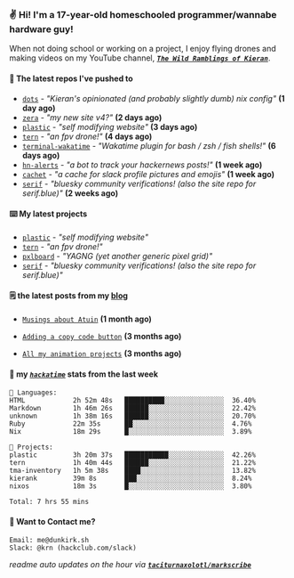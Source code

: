 ### ✌️ Hi! I'm a 17-year-old homeschooled programmer/wannabe hardware guy!

When not doing school or working on a project, I enjoy flying drones and making videos on my YouTube channel, [**_`The Wild Ramblings of Kieran`_**](https://youtube.com/@kieran.rambles).

#### 👷 The latest repos I've pushed to

- [`dots`](https://github.com/taciturnaxolotl/dots) - _"Kieran's opinionated (and probably slightly dumb) nix config"_ **(1 day ago)**
- [`zera`](https://github.com/taciturnaxolotl/zera) - _"my new site v4?"_ **(2 days ago)**
- [`plastic`](https://github.com/taciturnaxolotl/plastic) - _"self modifying website"_ **(3 days ago)**
- [`tern`](https://github.com/taciturnaxolotl/tern) - _"an fpv drone!"_ **(4 days ago)**
- [`terminal-wakatime`](https://github.com/hackclub/terminal-wakatime) - _"Wakatime plugin for bash / zsh / fish shells!"_ **(6 days ago)**
- [`hn-alerts`](https://github.com/taciturnaxolotl/hn-alerts) - _"a bot to track your hackernews posts!"_ **(1 week ago)**
- [`cachet`](https://github.com/taciturnaxolotl/cachet) - _"a cache for slack profile pictures and emojis"_ **(1 week ago)**
- [`serif`](https://github.com/taciturnaxolotl/serif) - _"bluesky community verifications! (also the site repo for serif.blue)"_ **(2 weeks ago)**

#### ⌨️ My latest projects

- [`plastic`](https://github.com/taciturnaxolotl/plastic) - _"self modifying website"_
- [`tern`](https://github.com/taciturnaxolotl/tern) - _"an fpv drone!"_
- [`pxlboard`](https://github.com/taciturnaxolotl/pxlboard) - _"YAGNG (yet another generic pixel grid)"_
- [`serif`](https://github.com/taciturnaxolotl/serif) - _"bluesky community verifications! (also the site repo for serif.blue)"_

#### 🗒️ the latest posts from my [blog](https://dunkirk.sh)

- [`Musings about Atuin`](https://dunkirk.sh/blog/atuin/) **(1 month ago)**

- [`Adding a copy code button`](https://dunkirk.sh/blog/adding-a-copy-button/) **(3 months ago)**

- [`All my animation projects`](https://dunkirk.sh/blog/my-animations/) **(3 months ago)**



#### 📡 my [_`hackatime`_](https://waka.hackclub.com) stats from the last week

```text
💾 Languages:
HTML            2h 52m 48s   ██████████░░░░░░░░░░░░░░░  36.40%
Markdown        1h 46m 26s   ██████░░░░░░░░░░░░░░░░░░░  22.42%
unknown         1h 38m 16s   ██████░░░░░░░░░░░░░░░░░░░  20.70%
Ruby            22m 35s      ██░░░░░░░░░░░░░░░░░░░░░░░  4.76%
Nix             18m 29s      █░░░░░░░░░░░░░░░░░░░░░░░░  3.89%

💼 Projects:
plastic         3h 20m 37s   ███████████░░░░░░░░░░░░░░  42.26%
tern            1h 40m 44s   ██████░░░░░░░░░░░░░░░░░░░  21.22%
tma-inventory   1h 5m 38s    ████░░░░░░░░░░░░░░░░░░░░░  13.82%
kierank         39m 8s       ███░░░░░░░░░░░░░░░░░░░░░░  8.24%
nixos           18m 3s       █░░░░░░░░░░░░░░░░░░░░░░░░  3.80%

Total: 7 hrs 55 mins
```

#### 📮 Want to Contact me?

```text
Email: me@dunkirk.sh
Slack: @krn (hackclub.com/slack)
```

_readme auto updates on the hour via [**`taciturnaxolotl/markscribe`**](https://github.com/taciturnaxolotl/markscribe)_

